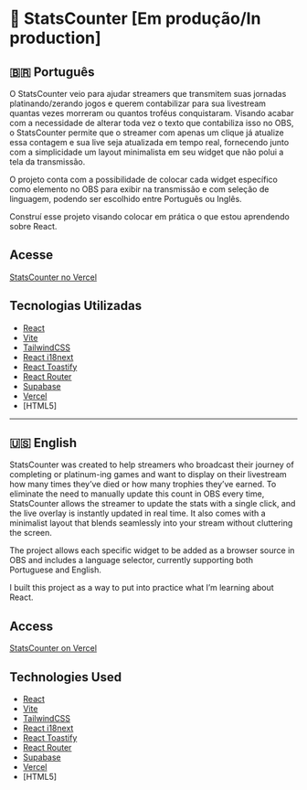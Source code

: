 # 🧮 StatsCounter [Em produção/In production]

## 🇧🇷 Português


O StatsCounter veio para ajudar streamers que transmitem suas jornadas platinando/zerando jogos e querem contabilizar para sua livestream quantas vezes morreram ou quantos troféus conquistaram. Visando acabar com a necessidade de alterar toda vez o texto que contabiliza isso no OBS, o StatsCounter permite que o streamer com apenas um clique já atualize essa contagem e sua live seja atualizada em tempo real, fornecendo junto com a simplicidade um layout minimalista em seu widget que não polui a tela da transmissão.
<br>

O projeto conta com a possibilidade de colocar cada widget específico como elemento no OBS para exibir na transmissão e com seleção de linguagem, podendo ser escolhido entre Português ou Inglês.
<br>

Construí esse projeto visando colocar em prática o que estou aprendendo sobre React.

## Acesse
[StatsCounter no Vercel](https://stats-counter-1zjj3adg4-enzogl7s-projects.vercel.app/)

## Tecnologias Utilizadas
- [React](https://reactjs.org/)
- [Vite](https://vitejs.dev/)
- [TailwindCSS](https://tailwindcss.com/)
- [React i18next](https://react.i18next.com/)
- [React Toastify](https://fkhadra.github.io/react-toastify/)
- [React Router](https://reactrouter.com/)
- [Supabase](https://supabase.com/)
- [Vercel](https://vercel.com/)
- [HTML5]
---

## 🇺🇸 English
StatsCounter was created to help streamers who broadcast their journey of completing or platinum-ing games and want to display on their livestream how many times they’ve died or how many trophies they’ve earned. To eliminate the need to manually update this count in OBS every time, StatsCounter allows the streamer to update the stats with a single click, and the live overlay is instantly updated in real time. It also comes with a minimalist layout that blends seamlessly into your stream without cluttering the screen.
<br>

The project allows each specific widget to be added as a browser source in OBS and includes a language selector, currently supporting both Portuguese and English.
<br>

I built this project as a way to put into practice what I’m learning about React.

## Access
[StatsCounter on Vercel](https://stats-counter-1zjj3adg4-enzogl7s-projects.vercel.app/)

## Technologies Used
- [React](https://reactjs.org/)
- [Vite](https://vitejs.dev/)
- [TailwindCSS](https://tailwindcss.com/)
- [React i18next](https://react.i18next.com/)
- [React Toastify](https://fkhadra.github.io/react-toastify/)
- [React Router](https://reactrouter.com/)
- [Supabase](https://supabase.com/)
- [Vercel](https://vercel.com/)
- [HTML5]
